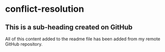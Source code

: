 # conflict-resolution
## This is a sub-heading created on GitHub
All of this content added to the readme file has been added from my remote GitHub repository.
